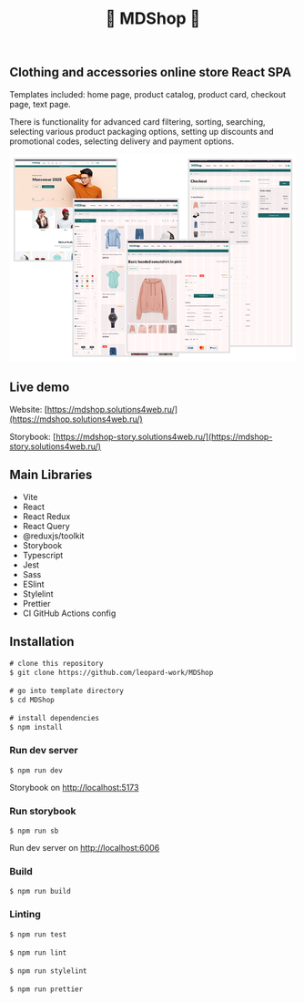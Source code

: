 <h1 align="center">🎉 MDShop 🎉</h1>

<p align="center">  
  <img src="https://img.shields.io/github/license/leopard-work/MDShop"  alt=""/>
  <a href="https://github.com/leopard-work/MDShop/issues">
    <img src="https://img.shields.io/github/issues/leopard-work/MDShop"  alt=""/>
  </a>
</p>

## Clothing and accessories online store React SPA

Templates included: home page, product catalog, product card, checkout page, text page.

There is functionality for advanced card filtering, sorting, searching, selecting various product packaging options, setting up discounts and promotional codes, selecting delivery and payment options.

![MDShop-preview](mdshop_preview.png)

## Live demo

Website: [https://mdshop.solutions4web.ru/](https://mdshop.solutions4web.ru/)

Storybook: [https://mdshop-story.solutions4web.ru/](https://mdshop-story.solutions4web.ru/)

## Main Libraries

- Vite
- React
- React Redux
- React Query
- @reduxjs/toolkit
- Storybook
- Typescript
- Jest
- Sass
- ESlint
- Stylelint
- Prettier
- CI GitHub Actions config

## Installation

```shell
# clone this repository
$ git clone https://github.com/leopard-work/MDShop

# go into template directory
$ cd MDShop

# install dependencies
$ npm install
```

### Run dev server

```shell
$ npm run dev
```

Storybook on [http://localhost:5173](http://localhost:5173)

### Run storybook

```shell
$ npm run sb
```

Run dev server on [http://localhost:6006](http://localhost:6006)

### Build

```shell
$ npm run build
```

### Linting

```shell
$ npm run test

$ npm run lint

$ npm run stylelint

$ npm run prettier
```
